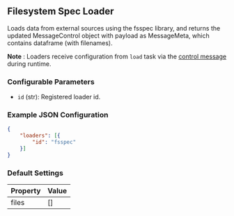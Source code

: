 <!--
SPDX-FileCopyrightText: Copyright (c) 2022-2023, NVIDIA CORPORATION & AFFILIATES. All rights reserved.
SPDX-License-Identifier: Apache-2.0

Licensed under the Apache License, Version 2.0 (the "License");
you may not use this file except in compliance with the License.
You may obtain a copy of the License at

http://www.apache.org/licenses/LICENSE-2.0

Unless required by applicable law or agreed to in writing, software
distributed under the License is distributed on an "AS IS" BASIS,
WITHOUT WARRANTIES OR CONDITIONS OF ANY KIND, either express or implied.
See the License for the specific language governing permissions and
limitations under the License.
-->

## Filesystem Spec Loader

Loads data from external sources using the fsspec library, and returns the updated MessageControl object with payload as MessageMeta, which contains dataframe (with filenames).

**Note** :  Loaders receive configuration from `load` task via the [control message](./../../source/control_message_guide.md) during runtime.

### Configurable Parameters

- `id` (str): Registered loader id.

### Example JSON Configuration

```json
{
	"loaders": [{
		"id": "fsspec"
	}]
}
```

### Default Settings

| Property | Value |
| -------- | ----- |
| files    | []    |
